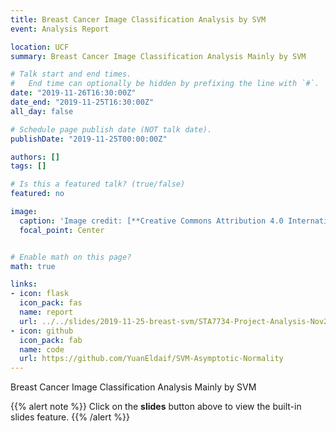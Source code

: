 ```yaml
---
title: Breast Cancer Image Classification Analysis by SVM
event: Analysis Report

location: UCF
summary: Breast Cancer Image Classification Analysis Mainly by SVM

# Talk start and end times.
#   End time can optionally be hidden by prefixing the line with `#`.
date: "2019-11-26T16:30:00Z"
date_end: "2019-11-25T16:30:00Z"
all_day: false

# Schedule page publish date (NOT talk date).
publishDate: "2019-11-25T00:00:00Z"

authors: []
tags: []

# Is this a featured talk? (true/false)
featured: no

image:
  caption: 'Image credit: [**Creative Commons Attribution 4.0 International**](https://images.app.goo.gl/SgjmUGRXJzjZ2R5n6)'
  focal_point: Center


# Enable math on this page?
math: true

links:
- icon: flask
  icon_pack: fas
  name: report
  url: ../../slides/2019-11-25-breast-svm/STA7734-Project-Analysis-Nov2019.html 
- icon: github
  icon_pack: fab
  name: code
  url: https://github.com/YuanEldaif/SVM-Asymptotic-Normality
---
```

Breast Cancer Image Classification Analysis Mainly by SVM 

{{% alert note %}}
Click on the **slides** button above to view the built-in slides feature.
{{% /alert %}}

